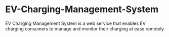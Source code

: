 # EV-Charging-Management-System
EV Charging Management System is a web service that enables EV charging consumers to manage and monitor their charging at ease remotely
